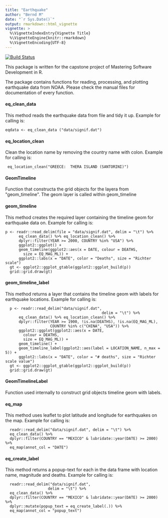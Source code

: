 ```yaml
---
title: "Earthquake"
author: "Bernd M"
date: "`r Sys.Date()`"
output: rmarkdown::html_vignette
vignette: >
  %\VignetteIndexEntry{Vignette Title}
  %\VignetteEngine{knitr::rmarkdown}
  %\VignetteEncoding{UTF-8}
---
```


[![Build Status](https://travis-ci.org/bernd-mueller/earthquakes.svg?branch=master)](https://travis-ci.org/bernd-mueller/earthquakes)


This package is written for the capstone project of Mastering Software Development in R. 

The package contains functions for reading, processing, and plotting earthquake data from NOAA. Please check the manual files for documentation of every function.

#### eq_clean_data

This method reads the earthquake data from file and tidy it up. 
Example for calling is:
```
eqdata <- eq_clean_data ("data/signif.dat")
```

#### eq_location_clean

Clean the location name by removing the country name with colon.
Example for calling is:
```
 eq_location_clean("GREECE:  THERA ISLAND (SANTORINI)")
```

#### GeomTimeline

Function that constructa the grid objects for the layera from "geom_timeline".
The geom layer is called within geom_timeline

#### geom_timeline

This method creates the required layer containing the timeline geom for earthquake data on.
Example for calling is:
```
p <- readr::read_delim(file = "data/signif.dat", delim = "\t") %>%
      eq_clean_data() %>% eq_location_clean() %>%
      dplyr::filter(YEAR >= 2000, COUNTRY %in% "USA") %>%
      ggplot2::ggplot() +
      geom_timeline(ggplot2::aes(x = DATE, colour = DEATHS,
        size = EQ_MAG_ML)) +
      ggplot2::labs(x = "DATE", color = "Deaths", size = "Richter scale")
  gt <- ggplot2::ggplot_gtable(ggplot2::ggplot_build(p))
  grid::grid.draw(gt)
```

#### geom_timeline_label

This method returns a layer that contains the timeline geom with labels for earthquake locations.
Example for calling is:
```
  p <- readr::read_delim("data/signif.dat",
                                           delim = "\t") %>%
      eq_clean_data() %>% eq_location_clean() %>%
      dplyr::filter(YEAR >= 1900, !is.na(DEATHS), !is.na(EQ_MAG_ML),
                    COUNTRY %in% c("CHINA", "USA")) %>%
      ggplot2::ggplot(ggplot2::aes(x = DATE,
        colour = DEATHS,
        size = EQ_MAG_ML)) +
      geom_timeline() +
      geom_timeline_label(ggplot2::aes(label = LOCATION_NAME, n_max = 5)) +
      ggplot2::labs(x = "DATE", color = "# deaths", size = "Richter scale value")
  gt <- ggplot2::ggplot_gtable(ggplot2::ggplot_build(p))
  grid::grid.draw(gt)
```

#### GeomTimelineLabel

Function used internally to construct grid objects timeline geom with labels.


#### eq_map

This method uses leaflet to plot latitude and longitude for earthquakes on the map.
Example for calling is:
```
  readr::read_delim("data/signif.dat", delim = "\t") %>%
  eq_clean_data() %>%
  dplyr::filter(COUNTRY == "MEXICO" & lubridate::year(DATE) >= 2000) %>%
  eq_map(annot_col = "DATE")
```

#### eq_create_label

This method returns a popup-text for each in the data frame with location name, magnitude and
deaths.
Example for calling is:
```
  readr::read_delim("data/signif.dat",
                   delim = "\t") %>%
  eq_clean_data() %>%
  dplyr::filter(COUNTRY == "MEXICO" & lubridate::year(DATE) >= 2000) %>%
  dplyr::mutate(popup_text = eq_create_label(.)) %>%
  eq_map(annot_col = "popup_text")
```
